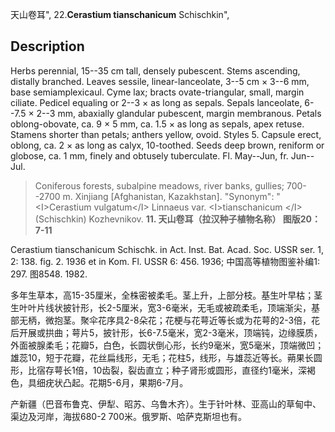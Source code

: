 天山卷耳",
22.**Cerastium tianschanicum** Schischkin",

## Description
Herbs perennial, 15--35 cm tall, densely pubescent. Stems ascending, distally branched. Leaves sessile, linear-lanceolate, 3--5 cm × 3--6 mm, base semiamplexicaul. Cyme lax; bracts ovate-triangular, small, margin ciliate. Pedicel equaling or 2--3 × as long as sepals. Sepals lanceolate, 6--7.5 × 2--3 mm, abaxially glandular pubescent, margin membranous. Petals oblong-obovate, ca. 9 × 5 mm, ca. 1.5 × as long as sepals, apex retuse. Stamens shorter than petals; anthers yellow, ovoid. Styles 5. Capsule erect, oblong, ca. 2 × as long as calyx, 10-toothed. Seeds deep brown, reniform or globose, ca. 1 mm, finely and obtusely tuberculate. Fl. May--Jun, fr. Jun--Jul.

> Coniferous forests, subalpine meadows, river banks, gullies; 700--2700 m. Xinjiang [Afghanistan, Kazakhstan].
  "Synonym": "&lt;I&gt;Cerastium vulgatum&lt;/I&gt; Linnaeus var. &lt;I&gt;tianschanicum &lt;/I&gt; (Schischkin) Kozhevnikov.
**11. 天山卷耳（拉汉种子植物名称） 图版20：7-11**

Cerastium tianschanicum Schischk. in Act. Inst. Bat. Acad. Soc. USSR ser. 1, 2: 138. fig. 2. 1936 et in Kom. Fl. USSR 6: 456. 1936; 中国高等植物图鉴补编1: 297. 图8548. 1982.

多年生草本，高15-35厘米，全株密被柔毛。茎上升，上部分枝。基生叶早枯；茎生叶叶片线状披针形，长2-5厘米，宽3-6毫米，无毛或被疏柔毛，顶端渐尖，基部无柄，微抱茎。聚伞花序具2-8朵花；花梗与花萼近等长或为花萼的2-3倍，花后开展或拱曲；萼片5，披针形，长6-7.5毫米，宽2-3毫米，顶端钝，边缘膜质，外面被腺柔毛；花瓣5，白色，长圆状倒心形，长约9毫米，宽5毫米，顶端微凹；雄蕊10，短于花瓣，花丝扁线形，无毛；花柱5，线形，与雄蕊近等长。蒴果长圆形，比宿存萼长1倍，10齿裂，裂齿直立；种子肾形或圆形，直径约1毫米，深褐色，具细疣状凸起。花期5-6月，果期6-7月。

产新疆（巴音布鲁克、伊犁、昭苏、乌鲁木齐）。生于针叶林、亚高山的草甸中、渠边及河岸，海拔680-2 700米。俄罗斯、哈萨克斯坦也有。
